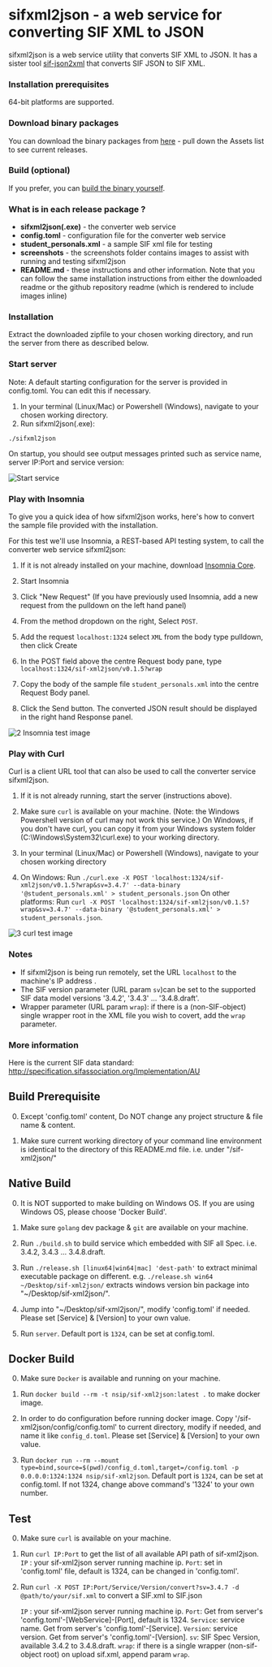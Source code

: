 # sifxml2json - a web service for converting SIF XML to JSON

sifxml2json is a web service utility that converts SIF XML to JSON. It has a sister tool [sif-json2xml](https://github.com/nsip/sif-json2xml)
that converts SIF JSON to SIF XML.

### Installation prerequisites
64-bit platforms are supported.

### Download binary packages
   You can download the binary packages from [here](https://github.com/nsip/sif-xml2json/releases) - pull down the Assets list to see current releases.
   
### Build (optional)
   If you prefer, you can [build the binary yourself](#build-prerequisite).

### What is in each release package ?

 *  **sifxml2json(.exe)**  - the converter web service
 *  **config.toml** - configuration file for the converter web service
 *  **student_personals.xml** - a sample SIF xml file for testing
 *  **screenshots** - the screenshots folder contains images to assist with running and testing sifxml2json
 *  **README.md** - these instructions and other information. Note that you can follow the same installation instructions from either the downloaded readme or the github repository readme (which is rendered to include images inline)

### Installation
   Extract the downloaded zipfile to your chosen working directory, and run the server from there as described below.

### Start server

  Note: A default starting configuration for the server is provided in config.toml. You can edit this if necessary.

   1. In your terminal (Linux/Mac) or Powershell (Windows), navigate to your chosen working directory.
   2. Run sifxml2json(.exe):
   
   `./sifxml2json`
   
   On startup, you should see output messages printed such as service name, server IP:Port and service version:
   
   ![Start service](screenshots/1_start_service.png)

### Play with Insomnia

To give you a quick idea of how sifxml2json works, here's how to convert the sample file provided with the installation.

For this test we'll use Insomnia, a REST-based API testing system, to call the converter web service sifxml2json:

1. If it is not already installed on your machine, download [Insomnia Core](https://insomnia.rest/download/core/?).

2. Start Insomnia

3. Click "New Request" (If you have previously used Insomnia, add a new request from the pulldown on the left hand panel)

4. From the method dropdown on the right, Select `POST`.

5. Add the request `localhost:1324` select `XML` from the body type pulldown, then click Create

6. In the POST field above the centre Request body pane, type `localhost:1324/sif-xml2json/v0.1.5?wrap`

7. Copy the body of the sample file `student_personals.xml` into the centre Request Body panel.

8. Click the Send button. The converted JSON result should be displayed in the right hand Response panel.

![2 Insomnia test image](screenshots/2_insomnia_test.png)

### Play with Curl

Curl is a client URL tool that can also be used to call the converter service sifxml2json.

1. If it is not already running, start the server (instructions above).

2. Make sure `curl` is available on your machine.
(Note: the Windows Powershell version of curl may not work this service.)
On Windows, if you don't have curl, you can copy it from your Windows system folder (C:\Windows\System32\curl.exe) to your working directory. 

3. In your terminal (Linux/Mac) or Powershell (Windows), navigate to your chosen working directory

4. On Windows: Run `./curl.exe -X POST 'localhost:1324/sif-xml2json/v0.1.5?wrap&sv=3.4.7' --data-binary '@student_personals.xml' > student_personals.json`
   On other platforms: Run `curl -X POST 'localhost:1324/sif-xml2json/v0.1.5?wrap&sv=3.4.7' --data-binary '@student_personals.xml' > student_personals.json`.

![3 curl test image](screenshots/3_curl_test.png)

### Notes

   *  If sifxml2json is being run remotely, set the URL `localhost` to the machine's IP address .
   *  The SIF version parameter (URL param `sv`)can be set to the supported SIF data model versions '3.4.2', '3.4.3' ... '3.4.8.draft'.
   *  Wrapper parameter (URL param `wrap`): if there is a (non-SIF-object) single wrapper root in the XML file you wish to covert, add the `wrap` parameter.

### More information
Here is the current SIF data standard:
http://specification.sifassociation.org/Implementation/AU


## Build Prerequisite

0. Except 'config.toml' content, Do NOT change any project structure & file name & content.

1. Make sure current working directory of your command line environment is identical to the directory of this README.md file.
   i.e. under "/sif-xml2json/"

## Native Build

0. It is NOT supported to make building on Windows OS. If you are using Windows OS, please choose 'Docker Build'.

1. Make sure `golang` dev package & `git` are available on your machine.

2. Run `./build.sh` to build service which embedded with SIF all Spec. i.e. 3.4.2, 3.4.3 ... 3.4.8.draft.

3. Run `./release.sh [linux64|win64|mac] 'dest-path'` to extract minimal executable package on different.
   e.g. `./release.sh win64 ~/Desktop/sif-xml2json/` extracts windows version bin package into "~/Desktop/sif-xml2json/".

4. Jump into "~/Desktop/sif-xml2json/", modify 'config.toml' if needed.
   Please set [Service] & [Version] to your own value.

5. Run `server`.
   Default port is `1324`, can be set at config.toml.

## Docker Build
  
0. Make sure `Docker` is available and running on your machine.

1. Run `docker build --rm -t nsip/sif-xml2json:latest .` to make docker image.

2. In order to do configuration before running docker image.
   Copy '/sif-xml2json/config/config.toml' to current directory, modify if needed, and name it like `config_d.toml`.
   Please set [Service] & [Version] to your own value.

3. Run `docker run --rm --mount type=bind,source=$(pwd)/config_d.toml,target=/config.toml -p 0.0.0.0:1324:1324 nsip/sif-xml2json`.
   Default port is `1324`, can be set at config.toml. If not 1324, change above command's '1324' to your own number.

## Test

0. Make sure `curl` is available on your machine.

1. Run `curl IP:Port` to get the list of all available API path of sif-xml2json.
   `IP` : your sif-xml2json server running machine ip.
   `Port`: set in 'config.toml' file, default is 1324, can be changed in 'config.toml'.

2. Run `curl -X POST IP:Port/Service/Version/convert?sv=3.4.7 -d @path/to/your/sif.xml`
   to convert a SIF.xml to SIF.json

   `IP` : your sif-xml2json server running machine ip.
   `Port`: Get from server's 'config.toml'-[WebService]-[Port], default is 1324.
   `Service`: service name. Get from server's 'config.toml'-[Service].
   `Version`: service version. Get from server's 'config.toml'-[Version].
   `sv`: SIF Spec Version, available 3.4.2 to 3.4.8.draft.
   `wrap`: if there is a single wrapper (non-sif-object root) on upload sif.xml, append param `wrap`.  
